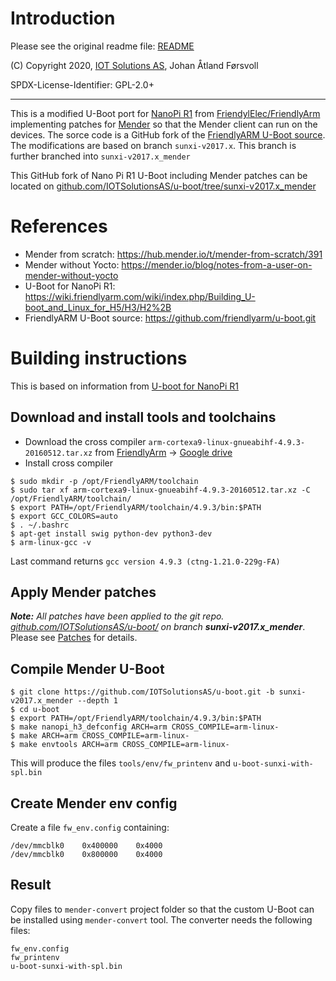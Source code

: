 # Introduction
Please see the original readme file: [README](README)

(C) Copyright 2020, [IOT Solutions AS](https://www.iotsolutions.no/), Johan Åtland Førsvoll

SPDX-License-Identifier:	GPL-2.0+

****************

This is a modified U-Boot port for [NanoPi R1](https://www.friendlyarm.com/index.php?route=product/product&product_id=248) from [FriendylElec/FriendlyArm](https://www.friendlyarm.com/) implementing patches for [Mender](https://mender.io/) so that the Mender client can run on the devices. The sorce code is a GitHub fork of the [FriendlyARM U-Boot source](https://github.com/friendlyarm/u-boot.git). The modifications are based on branch `sunxi-v2017.x`. This branch is further branched into `sunxi-v2017.x_mender`

This GitHub fork of Nano Pi R1 U-Boot including Mender patches can be located on [github.com/IOTSolutionsAS/u-boot/tree/sunxi-v2017.x_mender](https://github.com/IOTSolutionsAS/u-boot/tree/sunxi-v2017.x_mender)

# References
* Mender from scratch: https://hub.mender.io/t/mender-from-scratch/391
* Mender without Yocto: https://mender.io/blog/notes-from-a-user-on-mender-without-yocto
* U-Boot for NanoPi R1: https://wiki.friendlyarm.com/wiki/index.php/Building_U-boot_and_Linux_for_H5/H3/H2%2B
* FriendlyARM U-Boot source: https://github.com/friendlyarm/u-boot.git

# Building instructions
This is based on information from [U-boot for NanoPi R1](https://wiki.friendlyarm.com/wiki/index.php/Building_U-boot_and_Linux_for_H5/H3/H2%2B)
## Download and install tools and toolchains
* Download the cross compiler `arm-cortexa9-linux-gnueabihf-4.9.3-20160512.tar.xz` from [FriendlyArm](http://download.friendlyarm.com/nanopineo) -> [Google drive](https://drive.google.com/drive/folders/1naHlZq10whp-3SWFLa6zbp9J8MpSJ3gA)
* Install cross compiler
```
$ sudo mkdir -p /opt/FriendlyARM/toolchain
$ sudo tar xf arm-cortexa9-linux-gnueabihf-4.9.3-20160512.tar.xz -C /opt/FriendlyARM/toolchain/
$ export PATH=/opt/FriendlyARM/toolchain/4.9.3/bin:$PATH
$ export GCC_COLORS=auto
$ . ~/.bashrc
$ apt-get install swig python-dev python3-dev
$ arm-linux-gcc -v
```
Last command returns `gcc version 4.9.3 (ctng-1.21.0-229g-FA)` 

## Apply Mender patches
_**Note:** All patches have been applied to the git repo. [github.com/IOTSolutionsAS/u-boot/](https://github.com/IOTSolutionsAS/u-boot/tree/sunxi-v2017.x_mender) on branch **sunxi-v2017.x_mender**_. Please see [Patches](PATCHES.md) for details.

## Compile Mender U-Boot
```
$ git clone https://github.com/IOTSolutionsAS/u-boot.git -b sunxi-v2017.x_mender --depth 1
$ cd u-boot
$ export PATH=/opt/FriendlyARM/toolchain/4.9.3/bin:$PATH
$ make nanopi_h3_defconfig ARCH=arm CROSS_COMPILE=arm-linux-
$ make ARCH=arm CROSS_COMPILE=arm-linux-
$ make envtools ARCH=arm CROSS_COMPILE=arm-linux-
```
This will produce the files `tools/env/fw_printenv` and `u-boot-sunxi-with-spl.bin`

## Create Mender env config

Create a file `fw_env.config` containing:
```
/dev/mmcblk0    0x400000    0x4000
/dev/mmcblk0    0x800000    0x4000
```

## Result
Copy files to `mender-convert` project folder so that the custom U-Boot can be installed using `mender-convert` tool. The converter needs the following files:
```
fw_env.config
fw_printenv
u-boot-sunxi-with-spl.bin
```
